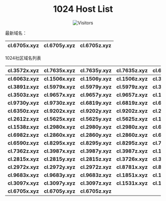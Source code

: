 <h1 align="center">1024 Host List</h1>
<p align="center" class="shields">
    <img src="https://img.shields.io/endpoint?url=https%3A%2F%2Fhits.dwyl.com%2Fpooneyy%2F1024-Host-List.json%3Fshow%3Dunique&style=flat-square&label=%E8%AE%BF%E9%97%AE%E4%BA%BA%E6%95%B0&labelColor=pink&color=default" alt="Visitors"/>
</p>
最新域名：

| cl.6705x.xyz | cl.6705y.xyz | cl.6705z.xyz |
| ---- | ---- | ---- |

1024社区域名列表

| cl.3572x.xyz | cl.7635x.xyz | cl.7635y.xyz | cl.7635z.xyz | cl.6063x.xyz | cl.6063y.xyz |
| :---: | :---: | :---: | :---: | :---: | :---: |
| **cl.6063z.xyz** | **cl.1506x.xyz** | **cl.1506y.xyz** | **cl.1506z.xyz** | **cl.3891x.xyz** | **cl.3891y.xyz** |
| **cl.3891z.xyz** | **cl.5979x.xyz** | **cl.5979y.xyz** | **cl.5979z.xyz** | **cl.3503x.xyz** | **cl.3503y.xyz** |
| **cl.3503z.xyz** | **cl.9657x.xyz** | **cl.9657y.xyz** | **cl.9657z.xyz** | **cl.1562x.xyz** | **cl.1562z.xyz** |
| **cl.9730y.xyz** | **cl.9730z.xyz** | **cl.6819y.xyz** | **cl.6819z.xyz** | **cl.6350x.xyz** | **cl.6350y.xyz** |
| **cl.6350z.xyz** | **cl.9202x.xyz** | **cl.9202y.xyz** | **cl.9202z.xyz** | **cl.2612x.xyz** | **cl.2612y.xyz** |
| **cl.2612z.xyz** | **cl.5625x.xyz** | **cl.5625y.xyz** | **cl.5625z.xyz** | **cl.1538x.xyz** | **cl.1538y.xyz** |
| **cl.1538z.xyz** | **cl.2980x.xyz** | **cl.2980y.xyz** | **cl.2980z.xyz** | **cl.6982x.xyz** | **cl.6982y.xyz** |
| **cl.6982z.xyz** | **cl.2860x.xyz** | **cl.2860y.xyz** | **cl.2860z.xyz** | **cl.6590x.xyz** | **cl.6590y.xyz** |
| **cl.6590z.xyz** | **cl.8295x.xyz** | **cl.8295y.xyz** | **cl.8295z.xyz** | **cl.7362x.xyz** | **cl.7362y.xyz** |
| **cl.7362z.xyz** | **cl.3987x.xyz** | **cl.3987y.xyz** | **cl.3987z.xyz** | **cl.1620x.xyz** | **cl.1620y.xyz** |
| **cl.2815x.xyz** | **cl.2815y.xyz** | **cl.2815z.xyz** | **cl.3726x.xyz** | **cl.3726y.xyz** | **cl.3726z.xyz** |
| **cl.2972x.xyz** | **cl.2972y.xyz** | **cl.2972z.xyz** | **cl.8781x.xyz** | **cl.8781y.xyz** | **cl.8781z.xyz** |
| **cl.9683x.xyz** | **cl.9683y.xyz** | **cl.9683z.xyz** | **cl.1851x.xyz** | **cl.1851y.xyz** | **cl.1851z.xyz** |
| **cl.3097x.xyz** | **cl.3097y.xyz** | **cl.3097z.xyz** | **cl.1531x.xyz** | **cl.1531y.xyz** | **cl.1531z.xyz** |
| **cl.6705x.xyz** | **cl.6705y.xyz** | **cl.6705z.xyz** |
